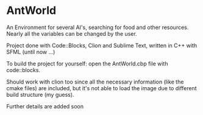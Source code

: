 # AntWorld
An Environment for several AI's, searching for food and other resources.
Nearly all the variables can be changed by the user.


Project done with Code::Blocks, Clion and Sublime Text, written in C++ with SFML (until now ...)




To build the project for yourself: open the AntWorld.cbp file with code::blocks.

Should work with clion too since all the necessary information (like the cmake files) are included, but it's not able to load the image due to different build structure (my guess).





Further details are added soon
